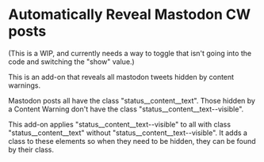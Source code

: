 # Automatically Reveal Mastodon CW posts

(This is a WIP, and currently needs a way to toggle that isn't going into the code and switching the "show" value.)


This is an add-on that reveals all mastodon tweets hidden by content warnings.

Mastodon posts all have the class "status__content__text". Those hidden by a Content Warning don't have the class "status__content__text--visible".

This add-on applies "status__content__text--visible" to all with class "status__content__text" without "status__content__text--visible". It adds a class to these elements so when they need to be hidden, they can be found by their class.
